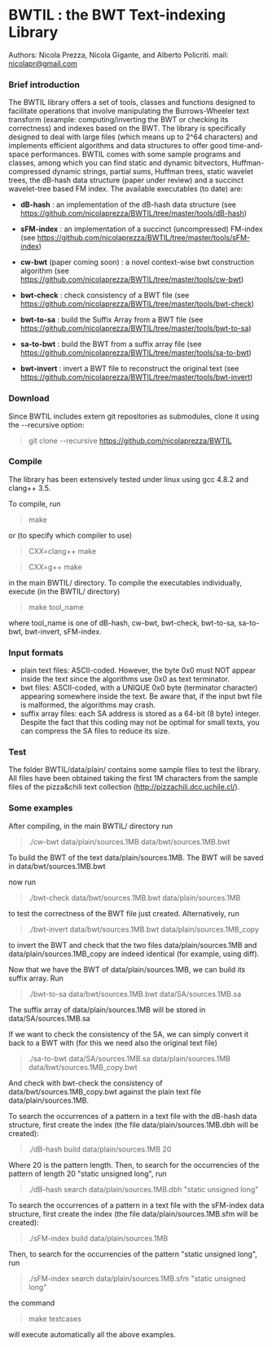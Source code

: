 BWTIL : the BWT Text-indexing Library
===============
Authors: Nicola Prezza, Nicola Gigante, and Alberto Policriti.
mail: nicolapr@gmail.com

### Brief introduction

The BWTIL library offers a set of tools, classes and functions designed to facilitate operations that involve manipulating the Burrows-Wheeler text transform (example: computing/inverting the BWT or checking its correctness) and indexes based on the BWT. The library is specifically designed to deal with large files (which means up to 2^64 characters) and implements efficient algorithms and data structures to offer good time-and-space performances. BWTIL comes with some sample programs and classes, among which you can find static and dynamic bitvectors, Huffman-compressed dynamic strings, partial sums, Huffman trees, static wavelet trees, the dB-hash data structure (paper under review) and a succinct wavelet-tree based FM index. The available executables (to date) are:

 * **dB-hash** : an implementation of the dB-hash data structure (see https://github.com/nicolaprezza/BWTIL/tree/master/tools/dB-hash)
 
 * **sFM-index** : an implementation of a succinct (uncompressed) FM-index (see https://github.com/nicolaprezza/BWTIL/tree/master/tools/sFM-index)

 * **cw-bwt** (paper coming soon) : a novel context-wise bwt construction algorithm (see https://github.com/nicolaprezza/BWTIL/tree/master/tools/cw-bwt)
 
 * **bwt-check** : check consistency of a BWT file (see https://github.com/nicolaprezza/BWTIL/tree/master/tools/bwt-check)
 
 * **bwt-to-sa** : build the Suffix Array from a BWT file (see https://github.com/nicolaprezza/BWTIL/tree/master/tools/bwt-to-sa)
 
 * **sa-to-bwt** : build the BWT from a suffix array file (see https://github.com/nicolaprezza/BWTIL/tree/master/tools/sa-to-bwt)
 
 * **bwt-invert** : invert a BWT file to reconstruct the original text (see https://github.com/nicolaprezza/BWTIL/tree/master/tools/bwt-invert)

### Download

Since BWTIL includes extern git repositories as submodules, clone it using the --recursive option:

> git clone --recursive https://github.com/nicolaprezza/BWTIL

### Compile

The library has been extensively tested under linux using gcc 4.8.2 and clang++ 3.5.

To compile, run

> make

or (to specify which compiler to use)

> CXX=clang++ make

> CXX=g++ make

in the main BWTIL/ directory. To compile the executables individually, execute (in the BWTIL/ directory)

> make tool_name

where tool_name is one of dB-hash, cw-bwt, bwt-check, bwt-to-sa, sa-to-bwt, bwt-invert, sFM-index.

### Input formats

 * plain text files: ASCII-coded. However, the byte 0x0 must NOT appear inside the text since the algorithms use 0x0 as text terminator.
 * bwt files: ASCII-coded, with a UNIQUE 0x0 byte (terminator character) appearing somewhere inside the text. Be aware that, if the input bwt file is malformed, the algorithms may crash.
 * suffix array files: each SA address is stored as a 64-bit (8 byte) integer. Despite the fact that this coding may not be optimal for small texts, you can compress the SA files to reduce its size.

### Test

The folder BWTIL/data/plain/ contains some sample files to test the library. All files have been obtained taking the first 1M characters from the sample files of the pizza&chili text collection (http://pizzachili.dcc.uchile.cl/).

### Some examples

After compiling, in the main BWTIL/ directory run

> ./cw-bwt data/plain/sources.1MB data/bwt/sources.1MB.bwt

To build the BWT of the text data/plain/sources.1MB. The BWT will be saved in data/bwt/sources.1MB.bwt

now run

> ./bwt-check data/bwt/sources.1MB.bwt data/plain/sources.1MB

to test the correctness of the BWT file just created. Alternatively, run

> ./bwt-invert data/bwt/sources.1MB.bwt data/plain/sources.1MB_copy

to invert the BWT and check that the two files data/plain/sources.1MB and data/plain/sources.1MB_copy are indeed identical (for example, using diff).

Now that we have the BWT of data/plain/sources.1MB, we can build its suffix array. Run

> ./bwt-to-sa data/bwt/sources.1MB.bwt data/SA/sources.1MB.sa

The suffix array of data/plain/sources.1MB will be stored in data/SA/sources.1MB.sa

If we want to check the consistency of the SA, we can simply convert it back to a BWT with (for this we need also the original text file)

> ./sa-to-bwt data/SA/sources.1MB.sa data/plain/sources.1MB data/bwt/sources.1MB_copy.bwt

And check with bwt-check the consistency of data/bwt/sources.1MB_copy.bwt against the plain text file data/plain/sources.1MB.

To search the occurrences of a pattern in a text file with the dB-hash data structure, first create the index (the file data/plain/sources.1MB.dbh will be created):

> ./dB-hash build data/plain/sources.1MB 20

Where 20 is the pattern length. Then, to search for the occurrencies of the pattern of length 20 "static unsigned long", run

> ./dB-hash search data/plain/sources.1MB.dbh "static unsigned long"

To search the occurrences of a pattern in a text file with the sFM-index data structure, first create the index (the file data/plain/sources.1MB.sfm will be created):

> ./sFM-index build data/plain/sources.1MB

Then, to search for the occurrencies of the pattern "static unsigned long", run

> ./sFM-index search data/plain/sources.1MB.sfm "static unsigned long"

the command 

> make testcases

will execute automatically all the above examples.

